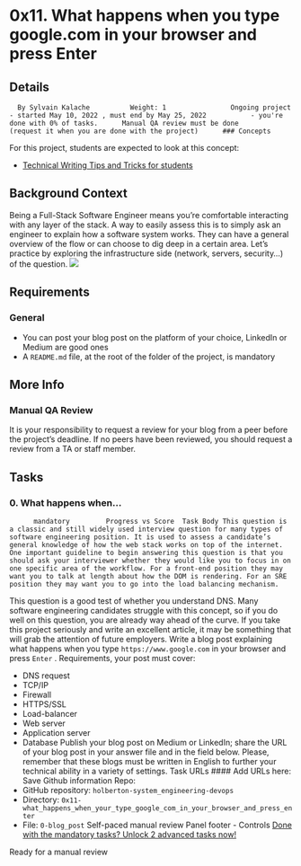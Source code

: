 # 0x11. What happens when you type google.com in your browser and press Enter
## Details
      By Sylvain Kalache          Weight: 1                Ongoing project - started May 10, 2022 , must end by May 25, 2022           - you're done with 0% of tasks.      Manual QA review must be done          (request it when you are done with the project)      ### Concepts
For this project, students are expected to look at this concept:
* [Technical Writing Tips and Tricks for students](https://intranet.hbtn.io/concepts/134) 

## Background Context
Being a Full-Stack Software Engineer means you’re comfortable interacting with any layer of the stack.
A way to easily assess this is to simply ask an engineer to explain how a software system works. They can have a general overview of the flow or can choose to dig deep in a certain area.
Let’s practice by exploring the infrastructure side (network, servers, security…) of the question.
 ![](https://s3.amazonaws.com/intranet-projects-files/holbertonschool-sysadmin_devops/298/aJPw3mw.jpg) 

## Requirements
### General
* You can post your blog post on the platform of your choice, LinkedIn or Medium are good ones
* A  ` README.md `  file, at the root of the folder of the project, is mandatory
## More Info
### Manual QA Review
It is your responsibility to request a review for your blog from a peer before the project’s deadline. If no peers have been reviewed, you should request a review from a TA or staff member.
## Tasks
### 0. What happens when...
          mandatory         Progress vs Score  Task Body This question is a classic and still widely used interview question for many types of software engineering position. It is used to assess a candidate’s general knowledge of how the web stack works on top of the internet. One important guideline to begin answering this question is that you should ask your interviewer whether they would like you to focus in on one specific area of the workflow. For a front-end position they may want you to talk at length about how the DOM is rendering. For an SRE position they may want you to go into the load balancing mechanism.
This question is a good test of whether you understand DNS. Many software engineering candidates struggle with this concept, so if you do well on this question, you are already way ahead of the curve. If you take this project seriously and write an excellent article, it may be something that will grab the attention of future employers.
Write a blog post explaining what happens when you type   ` https://www.google.com `   in your browser and press   ` Enter `  .
Requirements, your post must cover:
* DNS request
* TCP/IP
* Firewall
* HTTPS/SSL
* Load-balancer
* Web server
* Application server
* Database
Publish your blog post on Medium or LinkedIn; share the URL of your blog post in your answer file and in the field below.
Please, remember that these blogs must be written in English to further your technical ability in a variety of settings.
 Task URLs #### Add URLs here:
                Save               Github information Repo:
* GitHub repository:  ` holberton-system_engineering-devops ` 
* Directory:  ` 0x11-what_happens_when_your_type_google_com_in_your_browser_and_press_enter ` 
* File:  ` 0-blog_post ` 
 Self-paced manual review  Panel footer - Controls 
[Done with the mandatory tasks? Unlock 2 advanced tasks now!](https://intranet.hbtn.io/projects/298/unlock_optionals) 

Ready for a  manual review